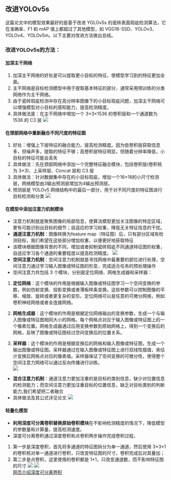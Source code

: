 ## 改进YOLOv5s 
这篇论文中的模型效果最好的是基于改进 YOLOv5s 的瓷砖表面瑕疵检测算法，它在准确率、F1 和 mAP 值上都超过了其他模型，如 VGG16-SSD、YOLOv3、YOLOv4、YOLOv5m。以下主要对改进方法做出总结。
### 改进YOLOv5s的方法：
#### 加深主干网络
1. 加深主干网络的好处是可以提取更小目标的特征，使模型学习到的特征更加全面。
2. 主干网络是目标检测模型中用于提取基本特征的部分，通常采用预训练的分类网络作为主干网络。
3. 由于瓷砖瑕疵检测中存在高分辨率图像下的小目标瑕疵问题，加深主干网络可以增强模型对小目标的感知能力，提高检测精度。
4. 具体做法是：在主干网络中增加一个 3×3×1536 的卷积层和一个通道数为 1536 的 C3 层
![](https://github.com/OctoberEnd/verbose-invention/blob/main/pic/backbone.jpg?raw=true)
#### 在颈部网络中重新融合不同尺度的特征图
1. 好处：增强上下层特征的融合能力，提高检测精度。因为低卷积层获取信息多，但噪声多，提取的特征不够；高卷积层特征明显，但随着分辨率降低，小目标的特征可能会丢失
2. 具体做法：先在颈部网络中添加一个完整特征融合模块，包括卷积层(卷积核为 3×3)、上采样层、Concat 层和 C3 层
3. 具体做法：针对数据集中存在的小目标瑕疵，增加一个16×16的小尺寸检测层，网络模型由3输出预测层增加为4输出预测层。
4. 预测层是 YOLOv5 网络结构中的最后一部分，用于对不同尺度的特征图进行目标检测和分类
![](https://github.com/OctoberEnd/verbose-invention/blob/main/pic/%E6%95%B4%E4%BD%93%E7%BB%93%E6%9E%84.jpg?raw=true)
#### 在模型中添加注意力机制模块
- 注意力机制就是聚焦图像的局部信息，使算法模型更加关注图像的特定区域，更有可能识别出目标的细节；自适应的学习权重，降低无关特征信息的干扰。
- **通道注意力机制**：图像转换为feature map（特征图）后，只有部分区域有检测目标，我们希望在这些部分增加权重，以便更好地获取特征
- 该模块根据图像背景的不同，增加或者抑制瓷砖瑕疵不同通道特征图的权重，自适应学习各个通道的重要程度以提高检测精度。
![](https://github.com/OctoberEnd/verbose-invention/blob/main/pic/%E6%B3%A8%E6%84%8F%E5%8A%9B.jpg?raw=true)
- **空间注意力机制**：空间注意力机制就是寻找网络中最重要的部位进行处理，空间注意力通过学习输入图像或特征图的形变，完成适合任务的预处理操作
- 空间注意力共包括 3 个模块，分别是定位网络、网格生成器和采样器：  
    
1. **定位网络**：这个模块的作用是根据输入图像或特征图学习一个空间变换的参数，例如仿射变换、投影变换或者薄板样条变换。这些参数可以控制图像的平移、缩放、旋转或者更复杂的变形。定位网络可以是任意的可微分网络，例如卷积神经网络或者全连接网络。   
   
2. **网格生成器**：这个模块的作用是根据定位网络输出的变换参数，生成一个与输入图像或特征图相同大小的网格。每个网格点对应于输入图像或特征图上的一个像素位置。网格生成器通过应用变换参数到原始网格上，得到一个变换后的网格，反映了图像或特征图经过空间变换后的位置关系。   
   
3. **采样器**：这个模块的作用是根据变换后的网格和输入图像或特征图，生成一个输出图像或特征图。采样器通过在输入图像或特征图上进行双线性插值，来估计变换后网格点对应的像素值。采样器保证了空间变换的可微分性，使得整个空间注意力网络可以通过反向传播进行训练。   
![](https://github.com/OctoberEnd/verbose-invention/blob/main/pic/%E6%B3%A8%E6%84%8F%E5%8A%9B2.jpg?raw=true)   
- **混合注意力机制**：通道注意力更加注重的是目标的类别信息，缺少对位置信息的检测能力；而空间注意力更加注重目标的位置信息，缺乏对目标类别的判断能力,我们希望把二者融合
- 具体做法及其公式详见论文
![](https://github.com/OctoberEnd/verbose-invention/blob/main/pic/%E6%B3%A8%E6%84%8F%E5%8A%9B3.jpg?raw=true)
#### 轻量化模型
- **利用深度可分离卷积替换原始卷积模块**在不影响检测精度的情况下，降低模型的参数量和计算量，提高检测速度。
- 深度可分离卷积通过深度卷积和点卷积两步操作完成卷积过程，
1. 第一步是深度卷积，首先将多通道的特征图拆分为单一通道，然后使用 3×3×1 的卷积核对单一通道进行卷积，只改变特征图的尺寸，卷积完成后对其叠加；
2. 第二步是点卷积，这里使用的卷积都是 1×1，只改变通道数，而不影响特征图的尺寸
![](https://github.com/OctoberEnd/verbose-invention/blob/main/pic/%E5%8F%AF%E5%88%86%E7%A6%BB%E5%8D%B7%E7%A7%AF.jpg?raw=true)
![](https://github.com/OctoberEnd/verbose-invention/blob/main/pic/%E6%B7%B1%E5%BA%A6%E5%8F%AF%E5%88%86%E7%A6%BB%E5%8D%B7%E7%A7%AF.jpg?raw=true)   
[网页介绍深度可分离卷积](https://paperswithcode.com/method/depthwise-separable-convolution)
